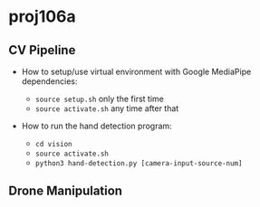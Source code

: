 # proj106a
## CV Pipeline

* How to setup/use virtual environment with Google MediaPipe dependencies:
  * `source setup.sh` only the first time
  * `source activate.sh` any time after that

* How to run the hand detection program:
  * `cd vision`
  * `source activate.sh`
  * `python3 hand-detection.py [camera-input-source-num]`

## Drone Manipulation
